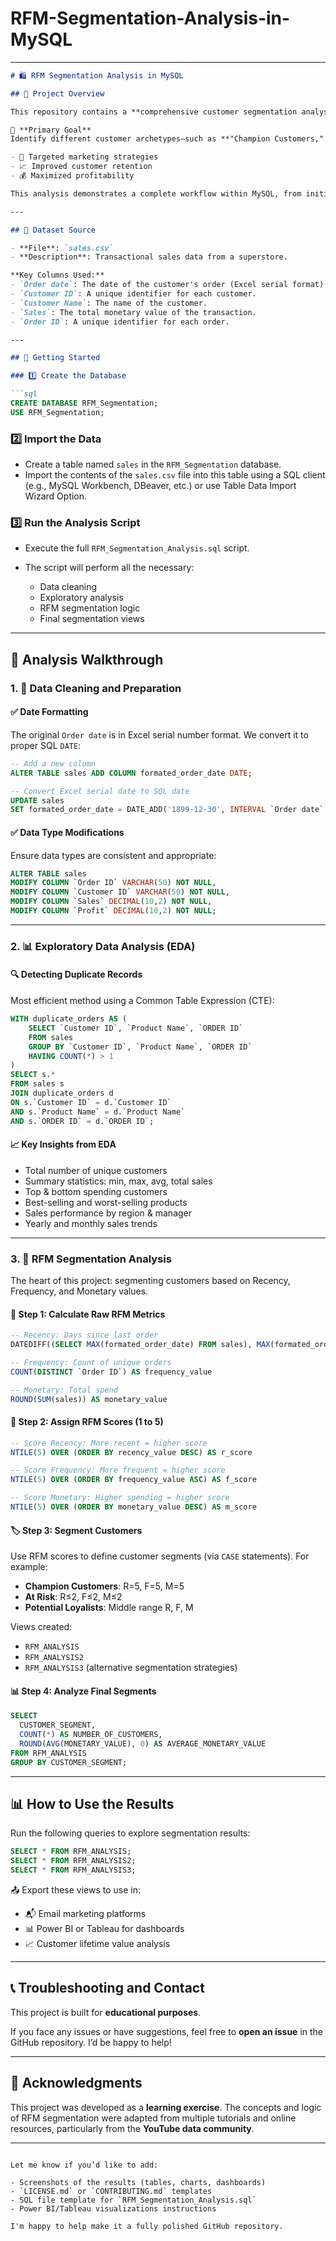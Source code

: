 # RFM-Segmentation-Analysis-in-MySQL

---

````markdown
# 🛍️ RFM Segmentation Analysis in MySQL

## 📖 Project Overview

This repository contains a **comprehensive customer segmentation analysis** using the **RFM (Recency, Frequency, Monetary)** model, implemented entirely in **MySQL**. The project analyzes a **superstore's sales dataset** to group customers into distinct segments based on their purchasing behavior.

🎯 **Primary Goal**  
Identify different customer archetypes—such as **"Champion Customers," "Loyal Customers,"** and **"At Risk" customers**—to enable:

- 🎯 Targeted marketing strategies  
- 📈 Improved customer retention  
- 💰 Maximized profitability

This analysis demonstrates a complete workflow within MySQL, from initial **data cleaning and preparation** to **in-depth exploratory data analysis (EDA)** and the final **RFM segmentation**.

---

## 💾 Dataset Source

- **File**: `sales.csv`
- **Description**: Transactional sales data from a superstore.

**Key Columns Used:**
- `Order date`: The date of the customer's order (Excel serial format).
- `Customer ID`: A unique identifier for each customer.
- `Customer Name`: The name of the customer.
- `Sales`: The total monetary value of the transaction.
- `Order ID`: A unique identifier for each order.

---

## 🚀 Getting Started

### 1️⃣ Create the Database

```sql
CREATE DATABASE RFM_Segmentation;
USE RFM_Segmentation;
````

### 2️⃣ Import the Data

* Create a table named `sales` in the `RFM_Segmentation` database.
* Import the contents of the `sales.csv` file into this table using a SQL client (e.g., MySQL Workbench, DBeaver, etc.) or use Table Data Import Wizard Option.

### 3️⃣ Run the Analysis Script

* Execute the full `RFM_Segmentation_Analysis.sql` script.
* The script will perform all the necessary:

  * Data cleaning
  * Exploratory analysis
  * RFM segmentation logic
  * Final segmentation views

---

## 🔬 Analysis Walkthrough

### 1. 🧹 Data Cleaning and Preparation

#### ✅ Date Formatting

The original `Order date` is in Excel serial number format. We convert it to proper SQL `DATE`:

```sql
-- Add a new column
ALTER TABLE sales ADD COLUMN formated_order_date DATE;

-- Convert Excel serial date to SQL date
UPDATE sales 
SET formated_order_date = DATE_ADD('1899-12-30', INTERVAL `Order date` DAY);
```

#### ✅ Data Type Modifications

Ensure data types are consistent and appropriate:

```sql
ALTER TABLE sales 
MODIFY COLUMN `Order ID` VARCHAR(50) NOT NULL,
MODIFY COLUMN `Customer ID` VARCHAR(50) NOT NULL,
MODIFY COLUMN `Sales` DECIMAL(10,2) NOT NULL,
MODIFY COLUMN `Profit` DECIMAL(10,2) NOT NULL;
```

---

### 2. 📊 Exploratory Data Analysis (EDA)

#### 🔍 Detecting Duplicate Records

Most efficient method using a Common Table Expression (CTE):

```sql
WITH duplicate_orders AS (
    SELECT `Customer ID`, `Product Name`, `ORDER ID`
    FROM sales
    GROUP BY `Customer ID`, `Product Name`, `ORDER ID`
    HAVING COUNT(*) > 1
)
SELECT s.* 
FROM sales s 
JOIN duplicate_orders d 
ON s.`Customer ID` = d.`Customer ID`
AND s.`Product Name` = d.`Product Name`
AND s.`ORDER ID` = d.`ORDER ID`;
```

#### 📈 Key Insights from EDA

* Total number of unique customers
* Summary statistics: min, max, avg, total sales
* Top & bottom spending customers
* Best-selling and worst-selling products
* Sales performance by region & manager
* Yearly and monthly sales trends

---

### 3. 🧠 RFM Segmentation Analysis

The heart of this project: segmenting customers based on Recency, Frequency, and Monetary values.

#### 🔢 Step 1: Calculate Raw RFM Metrics

```sql
-- Recency: Days since last order
DATEDIFF((SELECT MAX(formated_order_date) FROM sales), MAX(formated_order_date)) AS recency_value

-- Frequency: Count of unique orders
COUNT(DISTINCT `Order ID`) AS frequency_value

-- Monetary: Total spend
ROUND(SUM(sales)) AS monetary_value
```

#### 🧮 Step 2: Assign RFM Scores (1 to 5)

```sql
-- Score Recency: More recent = higher score
NTILE(5) OVER (ORDER BY recency_value DESC) AS r_score

-- Score Frequency: More frequent = higher score
NTILE(5) OVER (ORDER BY frequency_value ASC) AS f_score

-- Score Monetary: Higher spending = higher score
NTILE(5) OVER (ORDER BY monetary_value DESC) AS m_score
```

#### 🏷️ Step 3: Segment Customers

Use RFM scores to define customer segments (via `CASE` statements). For example:

* **Champion Customers**: R=5, F=5, M=5
* **At Risk**: R≤2, F≤2, M≤2
* **Potential Loyalists**: Middle range R, F, M

Views created:

* `RFM_ANALYSIS`
* `RFM_ANALYSIS2`
* `RFM_ANALYSIS3` (alternative segmentation strategies)

#### 📊 Step 4: Analyze Final Segments

```sql
SELECT 
  CUSTOMER_SEGMENT,
  COUNT(*) AS NUMBER_OF_CUSTOMERS,
  ROUND(AVG(MONETARY_VALUE), 0) AS AVERAGE_MONETARY_VALUE
FROM RFM_ANALYSIS
GROUP BY CUSTOMER_SEGMENT;
```

---

## 📊 How to Use the Results

Run the following queries to explore segmentation results:

```sql
SELECT * FROM RFM_ANALYSIS;
SELECT * FROM RFM_ANALYSIS2;
SELECT * FROM RFM_ANALYSIS3;
```

📤 Export these views to use in:

* 📬 Email marketing platforms
* 📊 Power BI or Tableau for dashboards
* 📈 Customer lifetime value analysis

---

## 📞 Troubleshooting and Contact

This project is built for **educational purposes**.

If you face any issues or have suggestions, feel free to **open an issue** in the GitHub repository. I’d be happy to help!

---

## 🙏 Acknowledgments

This project was developed as a **learning exercise**.
The concepts and logic of RFM segmentation were adapted from multiple tutorials and online resources, particularly from the **YouTube data community**.

---

```

Let me know if you’d like to add:

- Screenshots of the results (tables, charts, dashboards)
- `LICENSE.md` or `CONTRIBUTING.md` templates
- SQL file template for `RFM_Segmentation_Analysis.sql`
- Power BI/Tableau visualizations instructions

I'm happy to help make it a fully polished GitHub repository.
```
